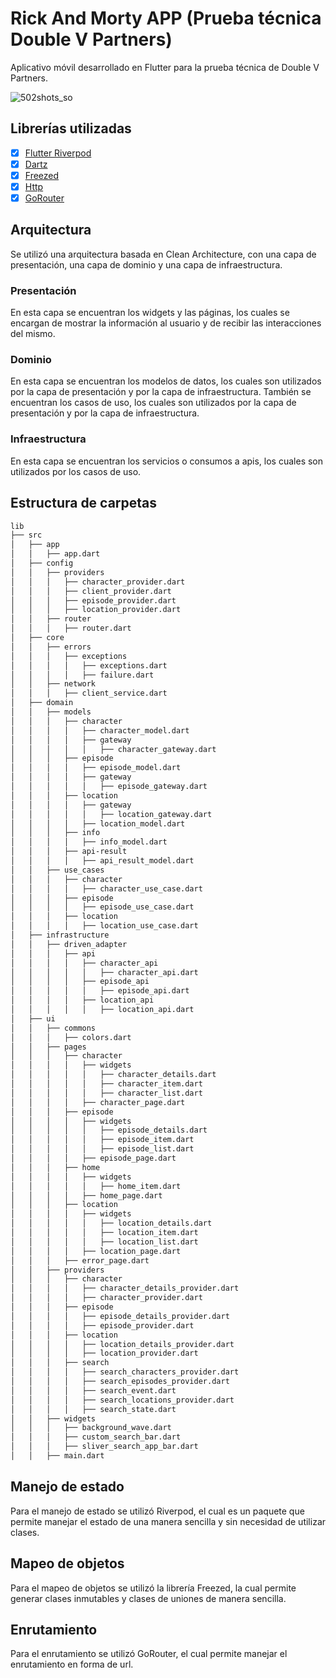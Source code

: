 # Rick And Morty APP (Prueba técnica Double V Partners)

Aplicativo móvil desarrollado en Flutter para la prueba técnica de Double V Partners.

![502shots_so](https://github.com/AlexTorresDev/rick-and-morty-app/assets/45916349/8e9a84b6-3ac7-4266-9bc2-d607f476a4c7)

## Librerías utilizadas

- [x] [Flutter Riverpod](https://pub.dev/packages/flutter_riverpod)
- [x] [Dartz](https://pub.dev/packages/dartz)
- [x] [Freezed](https://pub.dev/packages/freezed)
- [x] [Http](https://pub.dev/packages/http)
- [x] [GoRouter](https://pub.dev/packages/go_router)

## Arquitectura

Se utilizó una arquitectura basada en Clean Architecture, con una capa de presentación, una capa de dominio y una capa de infraestructura.

### Presentación

En esta capa se encuentran los widgets y las páginas, los cuales se encargan de mostrar la información al usuario y de recibir las interacciones del mismo.

### Dominio

En esta capa se encuentran los modelos de datos, los cuales son utilizados por la capa de presentación y por la capa de infraestructura. También se encuentran los casos de uso, los cuales son utilizados por la capa de presentación y por la capa de infraestructura.

### Infraestructura

En esta capa se encuentran los servicios o consumos a apis, los cuales son utilizados por los casos de uso.

## Estructura de carpetas

```bash
lib
├── src
│   ├── app
│   │   ├── app.dart
│   ├── config
│   │   ├── providers
│   │   │   ├── character_provider.dart
│   │   │   ├── client_provider.dart
│   │   │   ├── episode_provider.dart
│   │   │   ├── location_provider.dart
│   │   ├── router
│   │   │   ├── router.dart
│   ├── core
│   │   ├── errors
│   │   │   ├── exceptions
│   │   │   │   ├── exceptions.dart
│   │   │   │   ├── failure.dart
│   │   ├── network
│   │   │   ├── client_service.dart
│   ├── domain
│   │   ├── models
│   │   │   ├── character
│   │   │   │   ├── character_model.dart
│   │   │   │   ├── gateway
│   │   │   │   │   ├── character_gateway.dart
│   │   │   ├── episode
│   │   │   │   ├── episode_model.dart
│   │   │   │   ├── gateway
│   │   │   │   │   ├── episode_gateway.dart
│   │   │   ├── location
│   │   │   │   ├── gateway
│   │   │   │   │   ├── location_gateway.dart
│   │   │   │   ├── location_model.dart
│   │   │   ├── info
│   │   │   │   ├── info_model.dart
│   │   │   ├── api-result
│   │   │   │   ├── api_result_model.dart
│   │   ├── use_cases
│   │   │   ├── character
│   │   │   │   ├── character_use_case.dart
│   │   │   ├── episode
│   │   │   │   ├── episode_use_case.dart
│   │   │   ├── location
│   │   │   │   ├── location_use_case.dart
│   ├── infrastructure
│   │   ├── driven_adapter
│   │   │   ├── api
│   │   │   │   ├── character_api
│   │   │   │   │   ├── character_api.dart
│   │   │   │   ├── episode_api
│   │   │   │   │   ├── episode_api.dart
│   │   │   │   ├── location_api
│   │   │   │   │   ├── location_api.dart
│   ├── ui
│   │   ├── commons
│   │   │   ├── colors.dart
│   │   ├── pages
│   │   │   ├── character
│   │   │   │   ├── widgets
│   │   │   │   │   ├── character_details.dart
│   │   │   │   │   ├── character_item.dart
│   │   │   │   │   ├── character_list.dart
│   │   │   │   ├── character_page.dart
│   │   │   ├── episode
│   │   │   │   ├── widgets
│   │   │   │   │   ├── episode_details.dart
│   │   │   │   │   ├── episode_item.dart
│   │   │   │   │   ├── episode_list.dart
│   │   │   │   ├── episode_page.dart
│   │   │   ├── home
│   │   │   │   ├── widgets
│   │   │   │   │   ├── home_item.dart
│   │   │   │   ├── home_page.dart
│   │   │   ├── location
│   │   │   │   ├── widgets
│   │   │   │   │   ├── location_details.dart
│   │   │   │   │   ├── location_item.dart
│   │   │   │   │   ├── location_list.dart
│   │   │   │   ├── location_page.dart
│   │   │   ├── error_page.dart
│   │   ├── providers
│   │   │   ├── character
│   │   │   │   ├── character_details_provider.dart
│   │   │   │   ├── character_provider.dart
│   │   │   ├── episode
│   │   │   │   ├── episode_details_provider.dart
│   │   │   │   ├── episode_provider.dart
│   │   │   ├── location
│   │   │   │   ├── location_details_provider.dart
│   │   │   │   ├── location_provider.dart
│   │   │   ├── search
│   │   │   │   ├── search_characters_provider.dart
│   │   │   │   ├── search_episodes_provider.dart
│   │   │   │   ├── search_event.dart
│   │   │   │   ├── search_locations_provider.dart
│   │   │   │   ├── search_state.dart
│   │   ├── widgets
│   │   │   ├── background_wave.dart
│   │   │   ├── custom_search_bar.dart
│   │   │   ├── sliver_search_app_bar.dart
│   │   ├── main.dart
```

## Manejo de estado

Para el manejo de estado se utilizó Riverpod, el cual es un paquete que permite manejar el estado de una manera sencilla y sin necesidad de utilizar clases.

## Mapeo de objetos

Para el mapeo de objetos se utilizó la librería Freezed, la cual permite generar clases inmutables y clases de uniones de manera sencilla.

## Enrutamiento

Para el enrutamiento se utilizó GoRouter, el cual permite manejar el enrutamiento en forma de url.
